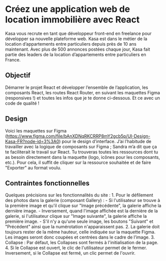 # Créez une application web de location immobilière avec React
Kasa vous recrute en tant que développeur front-end en freelance pour développer sa nouvelle plateforme web. Kasa est dans le métier de la location d’appartements entre particuliers depuis près de 10 ans maintenant. Avec plus de 500 annonces postées chaque jour, Kasa fait partie des leaders de la location d’appartements entre particuliers en France.
## Objectif
Démarrer le projet React et développer l’ensemble de l’application, les composants React, les routes React Router, en suivant les maquettes Figma (responsives !) et toutes les infos que je te donne ci-dessous. Et ce avec un code de qualité ! 
## Design
Voici les maquettes sur Figma (https://www.figma.com/file/bAnXDNqRKCRRP8mY2gcb5p/UI-Design-Kasa-FR?node-id=3%3A0) pour le design d’interface. J’ai l’habitude de travailler avec la logique de composants sur Figma ; Sandra m’a dit que ça te faciliterait le travail sur React. Tu trouveras toutes les ressources dont tu as besoin directement dans la maquette (logo, icônes pour les composants, etc.). Pour cela, il suffit de cliquer sur la ressource souhaitée et de faire "Exporter" au format voulu.
## Contraintes fonctionnelles
Quelques précisions sur les fonctionnalités du site :
    1. Pour le défilement des photos dans la galerie (composant Gallery) :
        - Si l'utilisateur se trouve à la première image et qu'il clique sur "Image précédente", la galerie affiche la dernière image. 
        - Inversement, quand l'image affichée est la dernière de la galerie, si l'utilisateur clique sur "Image suivante", la galerie affiche la première image. 
        - S'il n'y a qu'une seule image, les boutons "Suivant" et "Précédent" ainsi que la numérotation n'apparaissent pas.
    2. La galerie doit toujours rester de la même hauteur, celle indiquée sur la maquette Figma. Les images seront donc coupées et centrées dans le cadre de l’image.
    3. Collapse : Par défaut, les Collapses sont fermés à l'initialisation de la page. 
    4. Si le Collapse est ouvert, le clic de l'utilisateur permet de le fermer.
        Inversement, si le Collapse est fermé, un clic permet de l'ouvrir.
